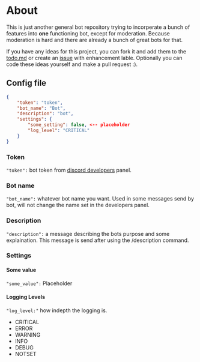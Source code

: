 # About

This is just another general bot repository trying to incorperate a bunch of features into **one** functioning bot, except for moderation. Because moderation is hard and there are already a bunch of great bots for that.

If you have any ideas for this project, you can fork it and add them to the [todo.md](./todo.md) or create an [issue](https://github.com/BOEM25/The-Bot/issues) with enhancement lable. Optionally you can code these ideas yourself and make a pull request :).

## Config file

```json
{
    "token": "token",
    "bot_name": "Bot",
    "description": "bot",
    "settings": {
        "some_setting": false, <-- placeholder
        "log_level": "CRITICAL"
    }
}
```

### Token

`"token":` bot token from [discord developers](https://discord.com/developers) panel.

### Bot name

`"bot_name":` whatever bot name you want. Used in some messages send by bot, will not change the name set in the developers panel.

### Description

`"description":` a message describing the bots purpose and some explaination. This message is send after using the /description command.

### Settings

#### Some value

`"some_value":` Placeholder

#### Logging Levels

`"log_level:"` how indepth the logging is.

- CRITICAL
- ERROR
- WARNING
- INFO
- DEBUG
- NOTSET
